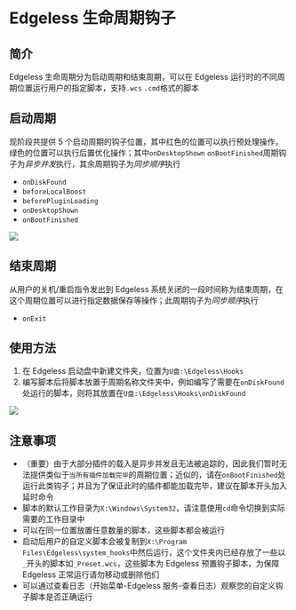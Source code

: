 # Edgeless 生命周期钩子 <Badge text="4.0.0+" /> <Badge text="结束周期钩子 4.0.3+" />

## 简介

Edgeless 生命周期分为启动周期和结束周期，可以在 Edgeless 运行时的不同周期位置运行用户的指定脚本，支持`.wcs` `.cmd`格式的脚本

## 启动周期

现阶段共提供 5 个启动周期的钩子位置，其中红色的位置可以执行预处理操作，绿色的位置可以执行后置优化操作；其中`onDesktopShown` `onBootFinished`周期钩子为*异步并发*执行，其余周期钩子为*同步顺序*执行

- `onDiskFound`
- `beforeLocalBoost`
- `beforePluginLoading`
- `onDesktopShown`
- `onBootFinished`

![](https://pineapple.edgeless.top/picbed/wiki/img/hooks.png)

## 结束周期

从用户的关机/重启指令发出到 Edgeless 系统关闭的一段时间称为结束周期，在这个周期位置可以进行指定数据保存等操作；此周期钩子为*同步顺序*执行

- `onExit`

## 使用方法

1. 在 Edgeless 启动盘中新建文件夹，位置为`U盘:\Edgeless\Hooks`
2. 编写脚本后将脚本放置于周期名称文件夹中，例如编写了需要在`onDiskFound`处运行的脚本，则将其放置在`U盘:\Edgeless\Hooks\onDiskFound`

![](https://pineapple.edgeless.top/picbed/wiki/img/015750.jpg)

## 注意事项

- （重要）由于大部分插件的载入是异步并发且无法被追踪的，因此我们暂时无法提供类似于`当所有插件加载完毕`的周期位置；近似的，请在`onBootFinished`处运行此类钩子；并且为了保证此时的插件都能加载完毕，建议在脚本开头加入延时命令
- 脚本的默认工作目录为`X:\Windows\System32`，请注意使用`cd`命令切换到实际需要的工作目录中
- 可以在同一位置放置任意数量的脚本，这些脚本都会被运行
- 启动后用户的自定义脚本会被复制到`X:\Program Files\Edgeless\system_hooks`中然后运行，这个文件夹内已经存放了一些以`_`开头的脚本如`_Preset.wcs`，这些脚本为 Edgeless 预置钩子脚本，为保障 Edgeless 正常运行请勿移动或删除他们
- 可以通过查看日志（开始菜单-Edgeless 服务-查看日志）观察您的自定义钩子脚本是否正确运行
